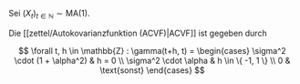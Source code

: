 Sei $(X_t)_{t \in \mathbb{N}} \sim \text{MA}(1)$.

Die [[zettel/Autokovarianzfunktion (ACVF)|ACVF]] ist gegeben durch

$$
	\forall t, h \in \mathbb{Z} : \gamma(t+h, t) = \begin{cases}
		\sigma^2 \cdot (1 + \alpha^2) & h = 0 \\
		\sigma^2 \cdot \alpha & h \in \{ -1, 1 \} \\
		0 & \text{sonst}
	\end{cases}
$$